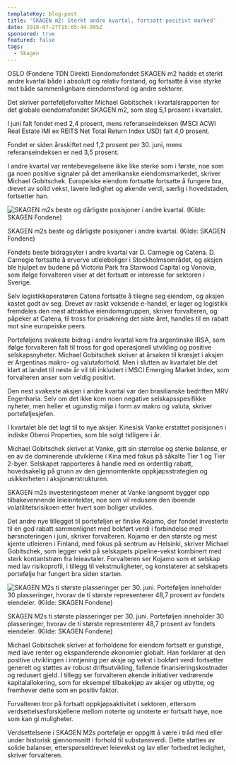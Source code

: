 ```yaml
---
templateKey: blog-post
title: 'SKAGEN m2: Sterkt andre kvartal, fortsatt positivt marked'
date: 2018-07-27T15:05:44.095Z
sponsored: true
featured: false
tags:
  - Skagen
---
```

OSLO (Fondene TDN Direkt) Eiendomsfondet SKAGEN m2 hadde et sterkt andre kvartal både i absolutt og relativ forstand, og fortsatte å vise styrke mot både sammenlignbare eiendomsfond og andre sektorer.



Det skriver porteføljeforvalter Michael Gobitschek i kvartalsrapporten for det globale eiendomsfondet SKAGEN m2, som steg 5,1 prosent i kvartalet.



I juni falt fondet med 2,4 prosent, mens referanseindeksen (MSCI ACWI Real Estate IMI ex REITS Net Total Return Index USD) falt 4,0 prosent.



Fondet er siden årsskiftet ned 1,2 prosent per 30. juni, mens referanseindeksen er ned 3,5 prosent.



I andre kvartal var rentebevegelsene ikke like sterke som i første, noe som ga noen positive signaler på det amerikanske eiendomsmarkedet, skriver Michael Gobitschek. Europeiske eiendom fortsatte fortsatte å fungere bra, drevet av solid vekst, lavere ledighet og økende verdi, særlig i hovedstaden, fortsetter han.

![SKAGEN m2s beste og dårligste posisjoner i andre kvartal. (Kilde: SKAGEN Fondene)](/img/134.png)

<span class="image-caption">SKAGEN m2s beste og dårligste posisjoner i andre kvartal. (Kilde: SKAGEN Fondene)</span>

Fondets beste bidragsyter i andre kvartal var D. Carnegie og Catena. D. Carnegie fortsatte å erverve utleieboliger i Stockholmsområdet, og aksjen ble hjulpet av budene på Victoria Park fra Starwood Capital og Vonovia, som ifølge forvalteren viser at det fortsatt er interesse for sektoren i Sverige.



Selv logistikkoperatøren Catena fortsatte å tilegne seg eiendom, og aksjen kastet godt av seg. Drevet av raskt voksende e-handel, er lager og logistikk fremdeles den mest attraktive eiendomsgruppen, skriver forvalteren, og påpeker at Catena, til tross for prisøkning det siste året, handles til en rabatt mot sine europeiske peers.



Porteføljens svakeste bidrag i andre kvartal kom fra argentinske IRSA, som ifølge forvalteren falt til tross for god operasjonell utvikling og positive selskapsnyheter. Michael Gobitschek skriver at årsaken til kræsjet i aksjen er Argentinas makro- og valutaforhold. Men i slutten av kvartalet ble det klart at landet til neste år vil bli inkludert i MSCI Emerging Market Index, som forvalteren anser som veldig positivt.



Den nest svakeste aksjen i andre kvartal var den brasilianske bedriften MRV Engenharia. Selv om det ikke kom noen negative selskapsspesifikke nyheter, men heller et ugunstig miljø i form av makro og valuta, skriver porteføljesjefen.



I kvartalet ble det lagt til to nye aksjer. Kinesisk Vanke erstattet posisjonen i indiske Oberoi Properties, som ble solgt tidligere i år.



Michael Gobitschek skriver at Vanke, gitt sin størrelse og sterke balanse, er en av de dominerende utviklerne i Kina med fokus på såkalte Tier 1 og Tier 2-byer. Selskapet rapporteres å handle med en ordentlig rabatt, hovedsakelig på grunn av den gjennomtenkte oppkjøpsstrategien og usikkerheten i aksjonærstrukturen.



SKAGEN m2s investeringsteam mener at Vanke langsomt bygger opp tilbakevennende leieinntekter, noe som vil redusere den iboende volatilitetsrisikoen etter hvert som boliger utvikles.



Det andre nye tillegget til porteføljen er finske Kojamo, der fondet investerte til en god rabatt sammenlignet med bokført verdi i forbindelse med børsnoteringen i juni, skriver forvalteren. Kojamo er den største og mest kjente utleieren i Finland, med fokus på sentrum av Helsinki, skriver Michael Gobitschek, som legger vekt på selskapets pipeline-vekst kombinert med sterk kontantstrøm fra leieavtaler. Forvalteren ser Kojamo som et selskap med lav risikoprofil, i tillegg til vekstmuligheter, og konstaterer at selskapets portefølje har fungert bra siden starten.

![SKAGEN M2s ti største plasseringer per 30. juni. Porteføljen inneholder 30 plasseringer, hvorav de ti største representerer 48,7 prosent av fondets eiendeler. (Kilde: SKAGEN Fondene)](/img/135.png)

<span class="image-caption">SKAGEN M2s ti største plasseringer per 30. juni. Porteføljen inneholder 30 plasseringer, hvorav de ti største representerer 48,7 prosent av fondets eiendeler. (Kilde: SKAGEN Fondene)</span>

Michael Gobitschek skriver at forholdene for eiendom fortsatt er gunstige, med lave renter og ekspanderende økonomier globalt. Han forklarer at den positive utviklingen i inntjening per aksje og vekst i bokført verdi fortsetter generelt og støttes av robust driftsutvikling, fallende finansieringskostnader og redusert gjeld. I tillegg ser forvalteren økende initiativer vedrørende kapitalallokering, som for eksempel tilbakekjøp av aksjer og utbytte, og fremhever dette som en positiv faktor.



Forvalteren tror på fortsatt oppkjøpsaktivitet i sektoren, ettersom verdsettelsesforskjellene mellom noterte og unoterte er fortsatt høye, noe som kan gi muligheter.



Verdsettelsene i SKAGEN M2s portefølje er oppgitt å være i tråd med eller under historisk gjennomsnitt i forhold til substansverdi. Dette støttes av solide balanser, etterspørseldrevet leievekst og lav eller forbedret ledighet, skriver forvalteren.
